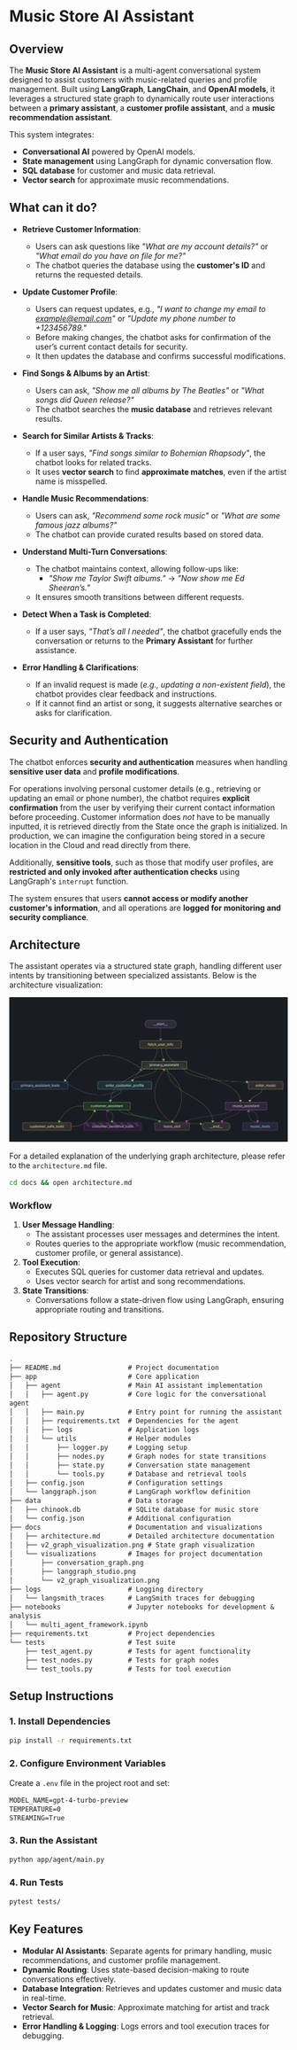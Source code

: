 # Music Store AI Assistant

## Overview
The **Music Store AI Assistant** is a multi-agent conversational system designed to assist customers with music-related queries and profile management. Built using **LangGraph**, **LangChain**, and **OpenAI models**, it leverages a structured state graph to dynamically route user interactions between a **primary assistant**, a **customer profile assistant**, and a **music recommendation assistant**.

This system integrates:
- **Conversational AI** powered by OpenAI models.
- **State management** using LangGraph for dynamic conversation flow.
- **SQL database** for customer and music data retrieval.
- **Vector search** for approximate music recommendations.

## What can it do?

- **Retrieve Customer Information**:  
  - Users can ask questions like _"What are my account details?"_ or _"What email do you have on file for me?"_  
  - The chatbot queries the database using the **customer's ID** and returns the requested details.  

- **Update Customer Profile**:  
  - Users can request updates, e.g., _"I want to change my email to example@email.com"_ or _"Update my phone number to +123456789."_  
  - Before making changes, the chatbot asks for confirmation of the user’s current contact details for security.  
  - It then updates the database and confirms successful modifications.  

- **Find Songs & Albums by an Artist**:  
  - Users can ask, _"Show me all albums by The Beatles"_ or _"What songs did Queen release?"_  
  - The chatbot searches the **music database** and retrieves relevant results.  

- **Search for Similar Artists & Tracks**:  
  - If a user says, _"Find songs similar to Bohemian Rhapsody"_, the chatbot looks for related tracks.  
  - It uses **vector search** to find **approximate matches**, even if the artist name is misspelled.  

- **Handle Music Recommendations**:  
  - Users can ask, _"Recommend some rock music"_ or _"What are some famous jazz albums?"_  
  - The chatbot can provide curated results based on stored data.  

- **Understand Multi-Turn Conversations**:  
  - The chatbot maintains context, allowing follow-ups like:  
    - _"Show me Taylor Swift albums."_ → _"Now show me Ed Sheeran’s."_   
  - It ensures smooth transitions between different requests.  

- **Detect When a Task is Completed**:  
  - If a user says, _"That’s all I needed"_, the chatbot gracefully ends the conversation or returns to the **Primary Assistant** for further assistance.  

- **Error Handling & Clarifications**:  
  - If an invalid request is made (_e.g., updating a non-existent field_), the chatbot provides clear feedback and instructions.  
  - If it cannot find an artist or song, it suggests alternative searches or asks for clarification.  

## Security and Authentication

The chatbot enforces **security and authentication** measures when handling **sensitive user data** and **profile modifications**. 

For operations involving personal customer details (e.g., retrieving or updating an email or phone number), the chatbot requires **explicit confirmation** from the user by verifying their current contact information before proceeding. Customer information does *not* have to be manually inputted, it is retrieved directly from the State once the graph is initialized. In production, we can imagine the configuration being stored in a secure location in the Cloud and read directly from there. 

Additionally, **sensitive tools**, such as those that modify user profiles, are **restricted and only invoked after authentication checks** using LangGraph's `interrupt` function. 

The system ensures that users **cannot access or modify another customer's information**, and all operations are **logged for monitoring and security compliance**.

## Architecture
The assistant operates via a structured state graph, handling different user intents by transitioning between specialized assistants. Below is the architecture visualization:

![Music Store AI Assistant Architecture](docs/visualizations/langgraph_studio.png)

For a detailed explanation of the underlying graph architecture, please refer to the `architecture.md` file. 

```bash
cd docs && open architecture.md
```

### Workflow
1. **User Message Handling**:
   - The assistant processes user messages and determines the intent.
   - Routes queries to the appropriate workflow (music recommendation, customer profile, or general assistance).
2. **Tool Execution**:
   - Executes SQL queries for customer data retrieval and updates.
   - Uses vector search for artist and song recommendations.
3. **State Transitions**:
   - Conversations follow a state-driven flow using LangGraph, ensuring appropriate routing and transitions.

## Repository Structure
```
.
├── README.md                 # Project documentation
├── app                       # Core application
│   ├── agent                 # Main AI assistant implementation
│   │   ├── agent.py          # Core logic for the conversational agent
│   │   ├── main.py           # Entry point for running the assistant
│   │   ├── requirements.txt  # Dependencies for the agent
│   │   ├── logs              # Application logs
│   │   └── utils             # Helper modules
│   │       ├── logger.py     # Logging setup
│   │       ├── nodes.py      # Graph nodes for state transitions
│   │       ├── state.py      # Conversation state management
│   │       └── tools.py      # Database and retrieval tools
│   ├── config.json           # Configuration settings
│   └── langgraph.json        # LangGraph workflow definition
├── data                      # Data storage
│   ├── chinook.db            # SQLite database for music store
│   └── config.json           # Additional configuration
├── docs                      # Documentation and visualizations
│   ├── architecture.md       # Detailed architecture documentation
│   ├── v2_graph_visualization.png # State graph visualization
│   └── visualizations        # Images for project documentation
│       ├── conversation_graph.png
│       ├── langgraph_studio.png
│       └── v2_graph_visualization.png
├── logs                      # Logging directory
│   └── langsmith_traces      # LangSmith traces for debugging
├── notebooks                 # Jupyter notebooks for development & analysis
│   └── multi_agent_framework.ipynb
├── requirements.txt          # Project dependencies
└── tests                     # Test suite
    ├── test_agent.py         # Tests for agent functionality
    ├── test_nodes.py         # Tests for graph nodes
    └── test_tools.py         # Tests for tool execution
```

## Setup Instructions
### 1. Install Dependencies
```bash
pip install -r requirements.txt
```

### 2. Configure Environment Variables
Create a `.env` file in the project root and set:
```env
MODEL_NAME=gpt-4-turbo-preview
TEMPERATURE=0
STREAMING=True
```

### 3. Run the Assistant
```bash
python app/agent/main.py
```

### 4. Run Tests
```bash
pytest tests/
```

## Key Features
- **Modular AI Assistants**: Separate agents for primary handling, music recommendations, and customer profile management.
- **Dynamic Routing**: Uses state-based decision-making to route conversations effectively.
- **Database Integration**: Retrieves and updates customer and music data in real-time.
- **Vector Search for Music**: Approximate matching for artist and track retrieval.
- **Error Handling & Logging**: Logs errors and tool execution traces for debugging.





